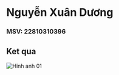 # Nguyễn Xuân Dương
### MSV: 22810310396
## Ket qua

![Hinh anh 01](https://scontent.fhan3-2.fna.fbcdn.net/v/t1.15752-9/472905052_1317264259398289_2617721100253516688_n.jpg?_nc_cat=100&ccb=1-7&_nc_sid=9f807c&_nc_eui2=AeFmRh6dBay4WPTjnbdjf6_st7ifSqCVDE23uJ9KoJUMTasiRb7foHDrF9II7Hot_uEK6qzuqSXijdEcIDoJt347&_nc_ohc=v8-VYqmenWIQ7kNvgHDPCzF&_nc_oc=AdjbokZvMEnjGb5c8dbAh8Vo0-JSX1vpnE2JG2KrfJGSdV1a7XWvrA-xBdutaCZ8MHOLcOQjNBLolFFSFRjCp05f&_nc_zt=23&_nc_ht=scontent.fhan3-2.fna&oh=03_Q7cD1gGy4ofiiJNGre94LOyI2Ds3-pj7vZJwxOoDSosRAEZ7aA&oe=67A40E6F)
